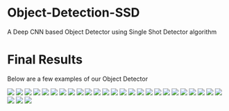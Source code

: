 # Object-Detection-SSD
A Deep CNN based Object Detector using Single Shot Detector algorithm 

# Final Results

Below are a few examples of our Object Detector

![](./writeup/000002.jpg) 
![](./writeup/000004.jpg)
![](./writeup/000011.jpg)
![](./writeup/000029.jpg)
![](./writeup/000040.jpg)
![](./writeup/000045.jpg)
![](./writeup/000054.jpg)
![](./writeup/000056.jpg)
![](./writeup/000058.jpg)
![](./writeup/000076.jpg)
![](./writeup/000084.jpg)
![](./writeup/000088.jpg)
![](./writeup/000094.jpg)
![](./writeup/000105.jpg)
![](./writeup/000152.jpg)
![](./writeup/000176.jpg)
![](./writeup/000313.jpg)
![](./writeup/000809.jpg)
![](./writeup/000819.jpg)
![](./writeup/001710.jpg)
![](./writeup/001998.jpg)
![](./writeup/002434.jpg)
![](./writeup/002905.jpg)
![](./writeup/003196.jpg)
![](./writeup/003312.jpg)
![](./writeup/003612.jpg)
![](./writeup/008238.jpg)
![](./writeup/008265.jpg)
